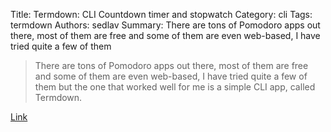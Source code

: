 Title: Termdown: CLI Countdown timer and stopwatch
Category: cli
Tags: termdown
Authors: sedlav
Summary: There are tons of Pomodoro apps out there, most of them are free and some of them are even web-based, I have tried quite a few of them

> There are tons of Pomodoro apps out there, most of them are free and some of them are even web-based, I have tried quite a few of them but the one that worked well for me is a simple CLI app, called Termdown.

[Link](http://www.slashgeek.net/termdown-cli-countdown-timer-stopwatch/)
